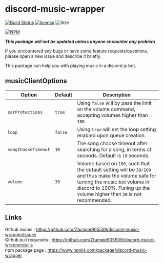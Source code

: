 # discord-music-wrapper

[![Build Status](https://travis-ci.org/Ztumpie905509/discord-music-wrapper.svg?branch=master)](https://travis-ci.org/Ztumpie905509/discord-music-wrapper) [![license](https://badgen.net/github/license/ztumpie905509/discord-music-wrapper)](https://github.com/Ztumpie905509/discord-music-wrapper/blob/master/LICENSE) ![Size](https://badgen.net/bundlephobia/minzip/discord-music-wrapper)

[![NPM](https://nodei.co/npm/discord-music-wrapper.svg)](https://nodei.co/npm/discord-music-wrapper/)

_**This package will not be updated unless anyone encounter any problem**_

If you encountered any bugs or have some feature requests/questions, please open a new issue and describe it briefly.  

This package can help you with playing music in a discord.js bot.

## musicClientOptions

| Option |Default|Description|
|---|---|---|
|`earProtections`|`true`|Using `false` will by pass the limit on the volume command, accepting volumes higher than `100`.|
|`loop`|`false`|Using `true` will set the loop setting enabled upon queue creation.|
|`songChooseTimeout`|`10`|The song choose timeout after searching for a song, in terms of seconds. Default is `10` seconds.|
|`volume`|`30`|Volume based on `100`, such that the default setting will be `30/100` and thus make the volume safe for turning the music bot volume in discord to 100%. Tuning up the volume higher than `50` is not recommended.|

## Links

Github issues : <https://github.com/Ztumpie905509/discord-music-wrapper/issues>  
Github pull requesets : <https://github.com/Ztumpie905509/discord-music-wrapper/pulls>  
npm package page : <https://www.npmjs.com/package/discord-music-wrapper>  
